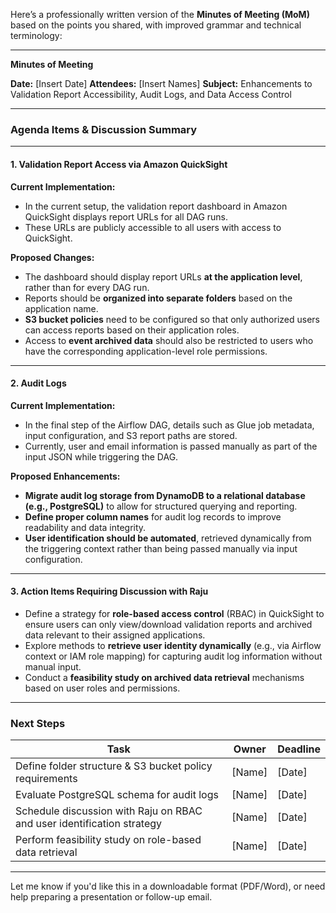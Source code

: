Here’s a professionally written version of the **Minutes of Meeting (MoM)** based on the points you shared, with improved grammar and technical terminology:

---

**Minutes of Meeting**

**Date:** \[Insert Date]
**Attendees:** \[Insert Names]
**Subject:** Enhancements to Validation Report Accessibility, Audit Logs, and Data Access Control

---

### **Agenda Items & Discussion Summary**

---

#### **1. Validation Report Access via Amazon QuickSight**

**Current Implementation:**

* In the current setup, the validation report dashboard in Amazon QuickSight displays report URLs for all DAG runs.
* These URLs are publicly accessible to all users with access to QuickSight.

**Proposed Changes:**

* The dashboard should display report URLs **at the application level**, rather than for every DAG run.
* Reports should be **organized into separate folders** based on the application name.
* **S3 bucket policies** need to be configured so that only authorized users can access reports based on their application roles.
* Access to **event archived data** should also be restricted to users who have the corresponding application-level role permissions.

---

#### **2. Audit Logs**

**Current Implementation:**

* In the final step of the Airflow DAG, details such as Glue job metadata, input configuration, and S3 report paths are stored.
* Currently, user and email information is passed manually as part of the input JSON while triggering the DAG.

**Proposed Enhancements:**

* **Migrate audit log storage from DynamoDB to a relational database (e.g., PostgreSQL)** to allow for structured querying and reporting.
* **Define proper column names** for audit log records to improve readability and data integrity.
* **User identification should be automated**, retrieved dynamically from the triggering context rather than being passed manually via input configuration.

---

#### **3. Action Items Requiring Discussion with Raju**

* Define a strategy for **role-based access control** (RBAC) in QuickSight to ensure users can only view/download validation reports and archived data relevant to their assigned applications.
* Explore methods to **retrieve user identity dynamically** (e.g., via Airflow context or IAM role mapping) for capturing audit log information without manual input.
* Conduct a **feasibility study on archived data retrieval** mechanisms based on user roles and permissions.

---

### **Next Steps**

| Task                                                                   | Owner   | Deadline |
| ---------------------------------------------------------------------- | ------- | -------- |
| Define folder structure & S3 bucket policy requirements                | \[Name] | \[Date]  |
| Evaluate PostgreSQL schema for audit logs                              | \[Name] | \[Date]  |
| Schedule discussion with Raju on RBAC and user identification strategy | \[Name] | \[Date]  |
| Perform feasibility study on role-based data retrieval                 | \[Name] | \[Date]  |

---

Let me know if you'd like this in a downloadable format (PDF/Word), or need help preparing a presentation or follow-up email.
